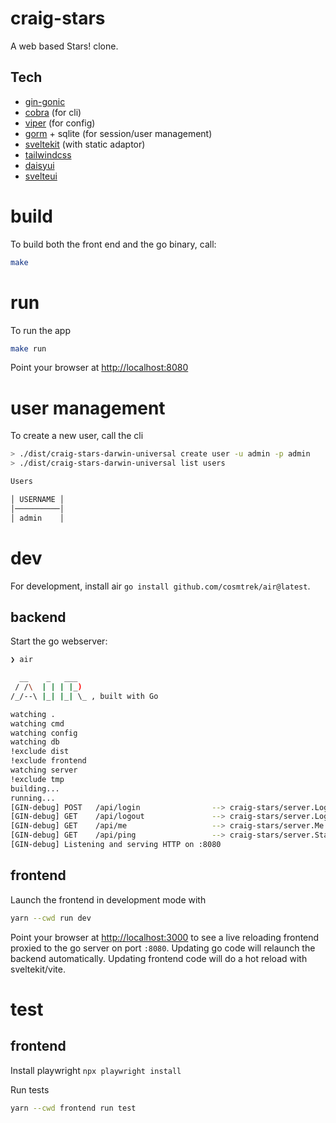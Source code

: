 # craig-stars

A web based Stars! clone.

## Tech

- [gin-gonic](https://github.com/gin-gonic/gin)
- [cobra](https://github.com/spf13/cobra) (for cli)
- [viper](https://github.com/spf13/viper) (for config)
- [gorm](https://gorm.io) + sqlite (for session/user management)
- [sveltekit](https://kit.svelte.dev) (with static adaptor)
- [tailwindcss](https://tailwindcss.com)
- [daisyui](https://daisyui.com)
- [svelteui](https://www.svelteui.org)

# build

To build both the front end and the go binary, call:

```zsh
make
```

# run

To run the app

```zsh
make run
```

Point your browser at [http://localhost:8080](http://localhost:8080)

# user management

To create a new user, call the cli

```zsh
> ./dist/craig-stars-darwin-universal create user -u admin -p admin
> ./dist/craig-stars-darwin-universal list users

Users

│ USERNAME │
│──────────│
│ admin    │
```

# dev

For development, install air `go install github.com/cosmtrek/air@latest`.

## backend

Start the go webserver:

```zsh
❯ air

  __    _   ___
 / /\  | | | |_)
/_/--\ |_| |_| \_ , built with Go

watching .
watching cmd
watching config
watching db
!exclude dist
!exclude frontend
watching server
!exclude tmp
building...
running...
[GIN-debug] POST   /api/login                --> craig-stars/server.Login (5 handlers)
[GIN-debug] GET    /api/logout               --> craig-stars/server.Logout (5 handlers)
[GIN-debug] GET    /api/me                   --> craig-stars/server.Me (6 handlers)
[GIN-debug] GET    /api/ping                 --> craig-stars/server.Start.func2 (5 handlers)
[GIN-debug] Listening and serving HTTP on :8080
```

## frontend

Launch the frontend in development mode with

```zsh
yarn --cwd run dev
```

Point your browser at [http://localhost:3000](http://localhost:3000) to see a live reloading frontend proxied to the go server on port `:8080`. Updating go code will relaunch the backend automatically. Updating frontend code will do a hot reload with sveltekit/vite.

# test

## frontend

Install playwright `npx playwright install`

Run tests

```zsh
yarn --cwd frontend run test
```
